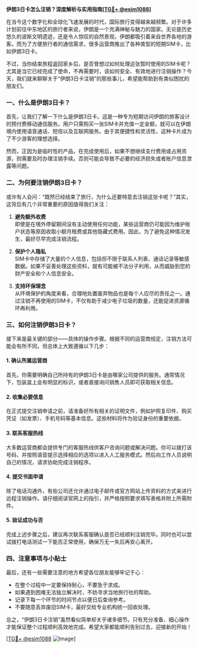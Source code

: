 **伊朗3日卡怎么注销？深度解析与实用指南[[TG💪+ @esim1088](https://t.me/s/esim1088)]**

在当今这个数字化和全球化飞速发展的时代，国际旅行变得越来越频繁。对于许多计划前往中东地区的旅行者来说，伊朗是一个充满神秘与魅力的国家。无论是历史悠久的波斯文明遗迹，还是令人惊叹的自然景观，伊朗都吸引着来自世界各地的游客。而为了方便旅行者的通信需求，很多运营商推出了各种类型的短期SIM卡，比如伊朗3日卡。

不过，当你结束旅程返回家乡后，是否曾想过如何处理这张暂时使用的SIM卡呢？尤其是当它已经完成了使命，不再需要时，该如何安全、有效地进行注销操作？今天，我们就来聊聊关于“伊朗3日卡注销”的那些事儿，希望能帮助到有类似困扰的朋友们。

### 一、什么是伊朗3日卡？

首先，让我们了解一下什么是伊朗3日卡。这是一种专为短期访问伊朗的旅客设计的预付费移动通信服务。用户只需购买一张SIM卡并充值一定金额，就可以在伊朗境内使用语音通话、短信以及互联网服务。由于其便捷性和灵活性，这种卡片成为了不少游客的理想选择。

然而，正因为是临时性的产品，在完成使用后，如果不想继续支付费用或占用资源，则需要及时办理注销手续。否则可能会导致不必要的经济损失或者账户信息泄露等问题。

### 二、为何要注销伊朗3日卡？

或许有人会问：“既然已经结束了旅行，为什么还要特意去注销这张卡呢？”其实，这背后有几个非常重要的原因值得我们关注：

1. **避免额外收费**  
   即使是在境外停留期间没有主动使用任何功能，某些运营商仍可能因为维护账户状态等原因收取小额月租费或其他隐藏式费用。因此，为了避免这种情况发生，最好尽早完成注销流程。

2. **保护个人隐私**  
   SIM卡中存储了大量的个人信息，包括但不限于联系人列表、通话记录等敏感数据。如果不妥善处理这些资料，就有可能被不法分子利用，从而威胁到您的财产安全和个人信息安全。

3. **支持环保理念**  
   从环境保护的角度来看，合理地处置废弃物品也是每个人应尽的责任之一。通过注销不再使用的SIM卡，不仅有助于减少电子垃圾的数量，还能促进资源循环再利用。

### 三、如何注销伊朗3日卡？

接下来是最关键的部分——具体的操作步骤。根据不同的运营商规定，注销方法可能会有所不同，但总体上大致遵循以下几步：

#### 1. 确认所属运营商
首先，你需要明确自己所持有的伊朗3日卡是由哪家公司提供的服务。通常情况下，包装盒上会有明显的标识，或者直接询问销售人员即可获取相关信息。

#### 2. 收集必要信息
在正式提交注销申请之前，请准备好所有相关的证明文件，例如护照复印件、购买凭证（如发票）、手机号码等基本信息。这些材料将作为验证身份的重要依据。

#### 3. 联系客服热线
大多数运营商都会提供专门的客服热线供客户咨询问题或解决问题。你可以拨打该号码，并按照语音提示选择相应的选项以进入人工服务模式。然后向工作人员说明自己的情况，请求协助完成注销程序。

#### 4. 提交书面申请
除了电话沟通外，有些公司还允许通过电子邮件或官方网站上传资料的方式来进行远程注销操作。请仔细阅读官网上的指引，并严格按照要求填写表格并附上所需附件。

#### 5. 验证成功与否
完成上述步骤之后，建议再次联系客服确认是否已经顺利注销完毕。同时也可以尝试拨打电话测试一下能否正常使用，确保万无一失后再安心离开。

### 四、注意事项与小贴士

最后，还有一些需要注意的地方希望各位朋友能够牢记于心：

- 在整个过程中一定要保持耐心，不要急于求成。
- 如果遇到困难无法独立解决时，不妨寻求当地旅行社的帮助。
- 记录下每一个环节的时间节点以便日后查询参考。
- 不要随意丢弃废旧SIM卡，最好交给专业机构统一回收处理。

总之，“伊朗3日卡注销”虽然看似简单却关乎诸多细节。只有充分准备、细心操作才能保证整个过程顺利高效地完成。希望大家都能顺利告别过去，迎接新的开始！

[[TG💪+ @esim1088](https://t.me/s/esim1088) ![Image](https://i.postimg.cc/4NQfJmqS/Snipaste-2025-05-13-00-14-12.png)]